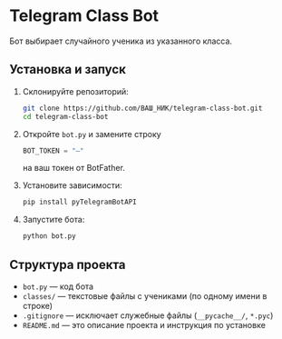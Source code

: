 # Telegram Class Bot

Бот выбирает случайного ученика из указанного класса.

## Установка и запуск

1. Склонируйте репозиторий:
   ```bash
   git clone https://github.com/ВАШ_НИК/telegram-class-bot.git
   cd telegram-class-bot
   ```
2. Откройте `bot.py` и замените строку
   ```python
   BOT_TOKEN = "—"
   ```
   на ваш токен от BotFather.

3. Установите зависимости:
   ```bash
   pip install pyTelegramBotAPI
   ```

4. Запустите бота:
   ```bash
   python bot.py
   ```

## Структура проекта

- `bot.py` — код бота  
- `classes/` — текстовые файлы с учениками (по одному имени в строке)  
- `.gitignore` — исключает служебные файлы (`__pycache__/`, `*.pyc`)  
- `README.md` — это описание проекта и инструкция по установке  
